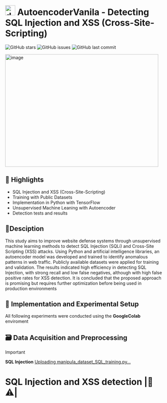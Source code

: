 # <img width="32" height="32" alt="deep-learning2" src="https://github.com/user-attachments/assets/5ff88a35-02ab-4b23-95a2-250b66bb75f0" /> AutoencoderVanila - Detecting SQL Injection and XSS (Cross-Site-Scripting)
![GitHub stars](https://img.shields.io/github/stars/mackcoder/ML-models-AutoencoderVanila-in-Python.-?style=for-the-badge)
![GitHub issues](https://img.shields.io/github/issues/mackcoder/ML-models-AutoencoderVanila-in-Python.-?style=for-the-badge)
![GitHub last commit](https://img.shields.io/github/last-commit/mackcoder/ML-models-AutoencoderVanila-in-Python.-?style=for-the-badge)


<img width="491" height="361" alt="image" src="https://github.com/user-attachments/assets/c78d250d-0e9c-4aa0-ab4c-e79a2c1423b3" />

## 🌟 Highlights
  - SQL Injection and XSS (Cross-Site-Scripting)
  - Training with Public Datasets 
  - Implementation in Python with TensorFlow
  - Unsupervised Machine Leaning with Autoencoder
  - Detection tests and results
  
## 📝Desciption
  This study aims to improve website defense systems through unsupervised machine
learning methods to detect SQL Injection (SQLi) and Cross-Site Scripting (XSS) attacks.
Using Python and artificial intelligence libraries, an autoencoder model was developed and
trained to identify anomalous patterns in web traffic. Publicly available datasets were applied
for training and validation. The results indicated high efficiency in detecting SQL Injection,
with strong recall and low false negatives, although with high false positive rates for XSS
detection. It is concluded that the proposed approach is promising but requires further
optimization before being used in production environments

## 🔎 Implementation and Experimental Setup
  All following experiments were conducted using the **GoogleColab** enviroment 
  ## 🗃️ Data Acquisition and Preprocessing
  > [!IMPORTANT]
  > **SQL Injection**
  [Uploading manipula_dataset_SQL_training.py…]()






# SQL Injection and XSS detection |👾⚠️|







